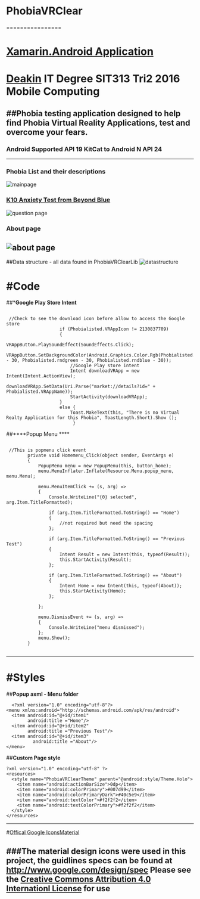 # PhobiaVRClear
================
# [Xamarin.Android Application](https://github.com/xamarin/xamarin-android/blob/master/README.md)

# [Deakin](http://www.deakin.edu.au/) IT Degree SIT313 Tri2 2016 Mobile Computing 


##Phobia testing application designed to help find Phobia Virtual Reality Applications, test and overcome your fears.
-----------------
### Android Supported API 19 KitCat to Android N API 24
-----------------

### Phobia List and their descriptions
![mainpage](https://cloud.githubusercontent.com/assets/12288812/17422701/b27255b4-5af7-11e6-80f3-8224744e30a0.PNG)

### [K10 Anxiety Test from Beyond Blue](https://www.beyondblue.org.au/the-facts/anxiety-and-depression-checklist-k10])
![question page](https://cloud.githubusercontent.com/assets/12288812/17422704/b7273714-5af7-11e6-8d90-a0ae8fdd707d.PNG)

### About page
![about page](https://cloud.githubusercontent.com/assets/12288812/17422723/ce03b3fe-5af7-11e6-81c4-33e2ead83026.PNG)
----------------

##Data structure - all data found in PhobiaVRClearLib
![datastructure](https://cloud.githubusercontent.com/assets/12288812/17501665/3afc1aee-5e24-11e6-9109-bfa126959b70.PNG)

#Code
===============
##*****Google Play Store Intent****
```

 //Check to see the download icon before allow to access the Google store
                    if (Phobialisted.VRAppIcon != 2130837709)
                    {
                        VRAppButton.PlaySoundEffect(SoundEffects.Click);
                        VRAppButton.SetBackgroundColor(Android.Graphics.Color.Rgb(Phobialisted.rndred - 30, Phobialisted.rndgreen - 30, Phobialisted.rndblue - 30));
                        //Google Play store intent
                        Intent downloadVRApp = new Intent(Intent.ActionView);
                        downloadVRApp.SetData(Uri.Parse("market://details?id=" + Phobialisted.VRAppName));
                        StartActivity(downloadVRApp);
                    }
                    else {
                        Toast.MakeText(this, "There is no Virtual Realty Application for this Phobia", ToastLength.Short).Show (); 
                         }

```
##****Popup Menu ****
```

 //This is popmenu click event
        private void Homemenu_Click(object sender, EventArgs e)
        {
            PopupMenu menu = new PopupMenu(this, button_home);
            menu.MenuInflater.Inflate(Resource.Menu.popup_menu, menu.Menu);

            menu.MenuItemClick += (s, arg) =>
            {
                Console.WriteLine("{0} selected", arg.Item.TitleFormatted);

                if (arg.Item.TitleFormatted.ToString() == "Home")
                {
                    //not required but need the spacing
                };

                if (arg.Item.TitleFormatted.ToString() == "Previous Test")
                {
                    Intent Result = new Intent(this, typeof(Result));
                    this.StartActivity(Result);
                };

                if (arg.Item.TitleFormatted.ToString() == "About")
                {
                    Intent Home = new Intent(this, typeof(About));
                    this.StartActivity(Home);
                };

            };

            menu.DismissEvent += (s, arg) =>
            {
                Console.WriteLine("menu dismissed");
            };
            menu.Show();
        }
        
  ```
----------------
#Styles
================
##**Popup axml -  Menu folder**
```
  <?xml version="1.0" encoding="utf-8"?>
<menu xmlns:android="http://schemas.android.com/apk/res/android">
  <item android:id="@+id/item1"
        android:title ="Home"/>
  <item android:id="@+id/item2"
        android:title ="Previous Test"/>
  <item android:id="@+id/item3"
          android:title ="About"/>
</menu>
```
##**Custom Page style**
```
?xml version="1.0" encoding="utf-8" ?>
<resources>
  <style name="PhobiaVRClearTheme" parent="@android:style/Theme.Holo">
    <item name="android:actionBarSize">0dp</item>
    <item name="android:colorPrimary">#007d99</item>
    <item name="android:colorPrimaryDark">#40c5e9</item>
    <item name="android:textColor">#f2f2f2</item>
    <item name="android:textColorPrimary">#f2f2f2</item>
  </style>
</resources>
```
---------------
#[Offical Google IconsMaterial](http://www.google.com/design/spec/style/icons.html#icons-system-icons)

###The material design icons were used in this project, the guidlines specs can be found at http://www.google.com/design/spec
Please see the [Creative Commons Attribution 4.0 Internationl License](http://creativecommons.org/licenses/by/4.0/) for use
--------------


